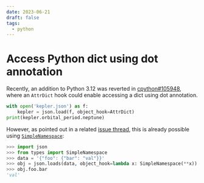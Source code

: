```yaml
---
date: 2023-06-21
draft: false
tags:
  - python
---
```


# Access Python dict using dot annotation

Recently, an addition to Python 3.12 was reverted in [cpython#105948](https://github.com/python/cpython/pull/105948), where an `AttrDict` hook could enable accessing a dict using dot annotation.

```python
with open('kepler.json') as f:
    kepler = json.load(f, object_hook=AttrDict)
print(kepler.orbital_period.neptune)
```

However, as pointed out in a related [issue thread](https://github.com/python/cpython/issues/96145#issuecomment-1599508607), this is already possible using [`SimpleNamespace`](https://docs.python.org/3/library/types.html#types.SimpleNamespace):

```python
>>> import json
>>> from types import SimpleNamespace
>>> data = '{"foo": {"bar": "val"}}'
>>> obj = json.loads(data, object_hook=lambda x: SimpleNamespace(**x))
>>> obj.foo.bar
'val'
```
